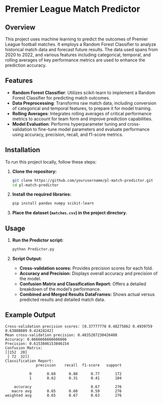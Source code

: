 # Premier League Match Predictor

## Overview

This project uses machine learning to predict the outcomes of Premier League football matches. It employs a Random Forest Classifier to analyze historical match data and forecast future results. The data used spans from 2020 to 2022, and various features including categorical, temporal, and rolling averages of key performance metrics are used to enhance the prediction accuracy.

## Features

- **Random Forest Classifier**: Utilizes scikit-learn to implement a Random Forest Classifier for predicting match outcomes.
- **Data Preprocessing**: Transforms raw match data, including conversion of categorical and temporal features, to prepare it for model training.
- **Rolling Averages**: Integrates rolling averages of critical performance metrics to account for team form and improve prediction capabilities.
- **Model Evaluation**: Performs hyperparameter tuning and cross-validation to fine-tune model parameters and evaluate performance using accuracy, precision, recall, and f1-score metrics.

## Installation

To run this project locally, follow these steps:

1. **Clone the repository:**
    ```bash
    git clone https://github.com/yourusername/pl-match-predictor.git
    cd pl-match-predictor
    ```

2. **Install the required libraries:**
    ```bash
    pip install pandas numpy scikit-learn
    ```

3. **Place the dataset (`matches.csv`) in the project directory.**

## Usage

1. **Run the Predictor script:**
    ```bash
    python Predictor.py
    ```

2. **Script Output:**
    - **Cross-validation scores:** Provides precision scores for each fold.
    - **Accuracy and Precision:** Displays overall accuracy and precision of the model.
    - **Confusion Matrix and Classification Report:** Offers a detailed breakdown of the model’s performance.
    - **Combined and Merged Results DataFrames:** Shows actual versus predicted results and detailed match data.

## Example Output

```text
Cross-validation precision scores: [0.37777778 0.48275862 0.4939759  0.63888889 0.42424242]
Mean cross-validation precision: 0.4835287230426408
Accuracy: 0.6666666666666666
Precision: 0.6153846153846154
Confusion Matrix:
[[152  20]
 [ 72  32]]
Classification Report:
              precision    recall  f1-score   support

           0       0.68      0.88      0.77       172
           1       0.62      0.31      0.41       104

    accuracy                           0.67       276
   macro avg       0.65      0.60      0.59       276
weighted avg       0.65      0.67      0.63       276